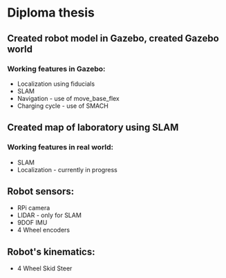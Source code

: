 # Diploma thesis

## Created robot model in Gazebo, created Gazebo world
### Working features in Gazebo:
 - Localization using fiducials
 - SLAM
 - Navigation - use of move_base_flex
 - Charging cycle - use of SMACH

## Created map of laboratory using SLAM
### Working features in real world:
 - SLAM
 - Localization - currently in progress

## Robot sensors:
 - RPi camera
 - LIDAR - only for SLAM
 - 9DOF IMU
 - 4 Wheel encoders

## Robot's kinematics:
 - 4 Wheel Skid Steer 


